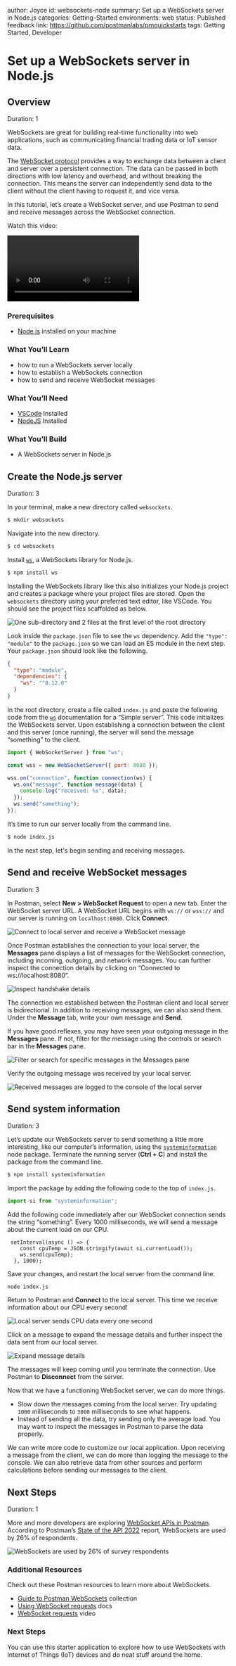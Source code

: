 author: Joyce
id: websockets-node
summary: Set up a WebSockets server in Node.js
categories: Getting-Started
environments: web
status: Published
feedback link: https://github.com/postmanlabs/pmquickstarts
tags: Getting Started, Developer

# Set up a WebSockets server in Node.js

<!-- ------------------------ -->

## Overview

Duration: 1

WebSockets are great for building real-time functionality into web applications, such as communicating financial trading data or IoT sensor data.

The [WebSocket protocol](https://www.rfc-editor.org/rfc/rfc6455) provides a way to exchange data between a client and server over a persistent connection. The data can be passed in both directions with low latency and overhead, and without breaking the connection. This means the server can independently send data to the client without the client having to request it, and vice versa.

In this tutorial, let’s create a WebSocket server, and use Postman to send and receive messages across the WebSocket connection.

Watch this video:

<video id="e__oWJ4wNtw"></video>

### Prerequisites

- [Node.js](https://nodejs.org/en/) installed on your machine

### What You’ll Learn

- how to run a WebSockets server locally
- how to establish a WebSockets connection
- how to send and receive WebSocket messages

### What You’ll Need

- [VSCode](https://code.visualstudio.com/download) Installed
- [NodeJS](https://nodejs.org/en/download/) Installed

### What You’ll Build

- A WebSockets server in Node.js

<!-- ------------------------ -->

## Create the Node.js server

Duration: 3

In your terminal, make a new directory called `websockets`.

```bash
$ mkdir websockets
```

Navigate into the new directory.

```bash
$ cd websockets
```

Install [`ws`](https://www.npmjs.com/package/ws), a WebSockets library for Node.js.

```bash
$ npm install ws
```

Installing the WebSockets library like this also initializes your Node.js project and creates a package where your project files are stored. Open the `websockets` directory using your preferred text editor, like VSCode. You should see the project files scaffolded as below.

![One sub-directory and 2 files at the first level of the root directory](./assets/tree.png)

Look inside the `package.json` file to see the `ws` dependency. Add the `"type": "module"` to the `package.json` so we can load an ES module in the next step. Your `package.json` should look like the following.

```json
{
  "type": "module",
  "dependencies": {
    "ws": "^8.12.0"
  }
}
```

In the root directory, create a file called `index.js` and paste the following code from the [`ws`](https://www.npmjs.com/package/ws) documentation for a “Simple server”. This code initializes the WebSockets server. Upon establishing a connection between the client and this server (once running), the server will send the message “something” to the client.

```js
import { WebSocketServer } from "ws";

const wss = new WebSocketServer({ port: 8080 });

wss.on("connection", function connection(ws) {
  ws.on("message", function message(data) {
    console.log("received: %s", data);
  });
  ws.send("something");
});
```

It’s time to run our server locally from the command line.

```bash
$ node index.js
```

In the next step, let's begin sending and receiving messages.

<!-- ------------------------ -->

## Send and receive WebSocket messages

Duration: 3

In Postman, select **New > WebSocket Request** to open a new tab. Enter the WebSocket server URL. A WebSocket URL begins with `ws://` or `wss://` and our server is running on `localhost:8080`. Click **Connect**.

![Connect to local server and receive a WebSocket message](./assets/initial.png)

Once Postman establishes the connection to your local server, the **Messages** pane displays a list of messages for the WebSocket connection, including incoming, outgoing, and network messages. You can further inspect the connection details by clicking on “Connected to ws://localhost:8080”.

![Inspect handshake details](./assets/expand.png)

The connection we established between the Postman client and local server is bidirectional. In addition to receiving messages, we can also send them. Under the **Message** tab, write your own message and **Send**.

If you have good reflexes, you may have seen your outgoing message in the **Messages** pane. If not, filter for the message using the controls or search bar in the **Messages** pane.

![Filter or search for specific messages in the Messages pane](./assets/howdy_in_postman.png)

Verify the outgoing message was received by your local server.

![Received messages are logged to the console of the local server](./assets/received.png)

<!-- ------------------------ -->

## Send system information

Duration: 3

Let’s update our WebSockets server to send something a little more interesting, like our computer’s information, using the [`systeminformation`](https://www.npmjs.com/package/systeminformation) node package. Terminate the running server (**Ctrl + C**) and install the package from the command line.

```bash
$ npm install systeminformation
```

Import the package by adding the following code to the top of `index.js`.

```js
import si from "systeminformation";
```

Add the following code immediately after our WebSocket connection sends the string “something”. Every 1000 milliseconds, we will send a message about the current load on our CPU.

```
 setInterval(async () => {
    const cpuTemp = JSON.stringify(await si.currentLoad());
    ws.send(cpuTemp);
  }, 1000);
```

Save your changes, and restart the local server from the command line.

```
node index.js
```

Return to Postman and **Connect** to the local server. This time we receive information about our CPU every second!

![Local server sends CPU data every one second](./assets/system.png)

Click on a message to expand the message details and further inspect the data sent from our local server.

![Expand message details](./assets/system_expand.png)

The messages will keep coming until you terminate the connection. Use Postman to **Disconnect** from the server.

Now that we have a functioning WebSocket server, we can do more things.

- Slow down the messages coming from the local server. Try updating `1000` milliseconds to `3000` milliseconds to see what happens.
- Instead of sending all the data, try sending only the average load. You may want to inspect the messages in Postman to parse the data properly.

We can write more code to customize our local application. Upon receiving a message from the client, we can do more than logging the message to the console. We can also retrieve data from other sources and perform calculations before sending our messages to the client.

<!-- ------------------------ -->

## Next Steps

Duration: 1

More and more developers are exploring [WebSocket APIs in Postman](https://learning.postman.com/docs/sending-requests/websocket/websocket/). According to Postman’s [State of the API 2022](https://www.postman.com/state-of-api/api-technologies/#api-technologies) report, WebSockets are used by 26% of respondents.

![WebSockets are used by 26% of survey respondents](./assets/graph.png)

### Additional Resources

Check out these Postman resources to learn more about WebSockets.

- [Guide to Postman WebSockets](https://www.postman.com/postman/workspace/websockets/documentation/14057978-712d684f-c252-4bd9-a7a6-6a893e41adea) collection
- [Using WebSocket requests](https://learning.postman.com/docs/sending-requests/websocket/websocket/) docs
- [WebSocket requests](https://youtu.be/H-7EZVj9D-k) video

### Next Steps

You can use this starter application to explore how to use WebSockets with Internet of Things (IoT) devices and do neat stuff around the home.
